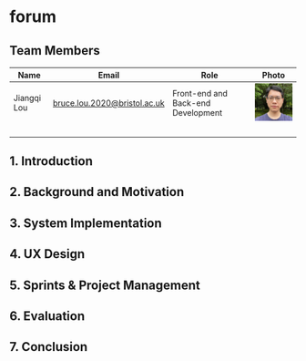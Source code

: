 # forum

## Team Members

| Name        | Email                        | Role                               | Photo                                                     |
| ----------- | ---------------------------- | ---------------------------------- | --------------------------------------------------------- |
| Jiangqi Lou | bruce.lou.2020@bristol.ac.uk | Front-end and Back-end Development | <img src="./member/Jiangqi Lou.jpg" style="zoom: 25%;" /> |
|             |                              |                                    |                                                           |
|             |                              |                                    |                                                           |
|             |                              |                                    |                                                           |
|             |                              |                                    |                                                           |



## 1. Introduction



## 2. Background and Motivation



## 3. System Implementation



## 4. UX Design



## 5. Sprints & Project Management



## 6. Evaluation



## 7. Conclusion